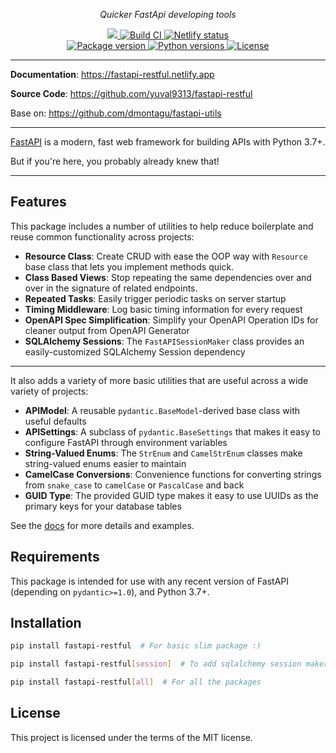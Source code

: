 <p align="center">
    <em>Quicker FastApi developing tools</em>
</p>
<p align="center">
<a href="https://github.com/yuval9313/fastapi-restful" target="_blank">
	<img src="https://img.shields.io/github/last-commit/yuval9313/fastapi-restful.svg">
	<img src="https://github.com/yuval9313/FastApi-RESTful/workflows/build/badge.svg" alt="Build CI">
</a>
<a href="https://fastapi-restful.netlify.app">
    <img src="https://api.netlify.com/api/v1/badges/294b88e1-4b81-49c0-8525-9c4a2cb782e0/deploy-status" alt="Netlify status">
</a>
<br />
<a href="https://pypi.org/project/FastApi-RESTful" target="_blank">
    <img src="https://badge.fury.io/py/fastapi-restful.svg" alt="Package version">
</a>
<a href="https://github.com/yuval9313/fastapi-restful" target="_blank">
    <img src="https://img.shields.io/pypi/pyversions/FastApi-RESTful.svg" alt="Python versions">
    <img src="https://img.shields.io/github/license/yuval9313/FastApi-RESTful.svg" alt="License">
</a>
</p>

---

**Documentation**: <a href="https://fastapi-restful.netlify.app" target="_blank">https://fastapi-restful.netlify.app</a>

**Source Code**: <a href="https://github.com/yuval9313/fastapi-restful" target="_blank">https://github.com/yuval9313/fastapi-restful</a>

Base on: <a href="https://github.com/dmontagu/fastapi-utils" target="_blank">https://github.com/dmontagu/fastapi-utils</a>

---

<a href="https://fastapi.tiangolo.com">FastAPI</a> is a modern, fast web framework for building APIs with Python 3.7+.

But if you're here, you probably already knew that!

---

## Features

This package includes a number of utilities to help reduce boilerplate and reuse common functionality across projects:

* **Resource Class**: Create CRUD with ease the OOP way with `Resource` base class that lets you implement methods quick.
* **Class Based Views**: Stop repeating the same dependencies over and over in the signature of related endpoints.
* **Repeated Tasks**: Easily trigger periodic tasks on server startup
* **Timing Middleware**: Log basic timing information for every request
* **OpenAPI Spec Simplification**: Simplify your OpenAPI Operation IDs for cleaner output from OpenAPI Generator
* **SQLAlchemy Sessions**: The `FastAPISessionMaker` class provides an easily-customized SQLAlchemy Session dependency

---

It also adds a variety of more basic utilities that are useful across a wide variety of projects:

* **APIModel**: A reusable `pydantic.BaseModel`-derived base class with useful defaults
* **APISettings**: A subclass of `pydantic.BaseSettings` that makes it easy to configure FastAPI through environment variables
* **String-Valued Enums**: The `StrEnum` and `CamelStrEnum` classes make string-valued enums easier to maintain
* **CamelCase Conversions**: Convenience functions for converting strings from `snake_case` to `camelCase` or `PascalCase` and back
* **GUID Type**: The provided GUID type makes it easy to use UUIDs as the primary keys for your database tables

See the [docs](https://fastapi-restful.netlify.app/) for more details and examples.

## Requirements

This package is intended for use with any recent version of FastAPI (depending on `pydantic>=1.0`), and Python 3.7+.

## Installation

```bash
pip install fastapi-restful  # For basic slim package :)

pip install fastapi-restful[session]  # To add sqlalchemy session maker

pip install fastapi-restful[all]  # For all the packages
```

## License

This project is licensed under the terms of the MIT license.
